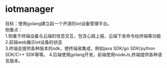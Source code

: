 # iotmanager
目标：使用golang建立起一个开源的iot设备管理平台。  
侧重点：  
1.侧重于终端设备与云端的信息交互，包含心跳上报，云端下发命令给终端等功能  
2.前端web展示iot设备的状态  
3.终端会提供各种版本的sdk，使终端易集成，例如java SDK/go SDK/python SDK/C++ SDK等等。
4.后端使用golang开发，前端使用nodeJs,终端提供各种语言版本。
